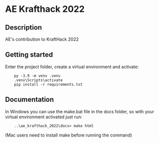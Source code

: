 # AE Krafthack 2022

## Description
AE's contribution to KraftHack 2022

## Getting started
Enter the project folder, create a virtual environment and activate:
```
    py -3.9 -m venv .venv
    .venv\Scripts\activate
    pip install -r requirements.txt
```

## Documentation
In Windows you can use the make.bat file in the docs folder, so with your virtual environment activated just run:
```
    ..\ae_krafthack_2022\docs> make html
```
(Mac users need to install make before running the command)



  

